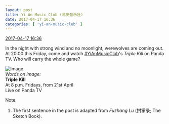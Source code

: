 ```yaml
---
layout: post
title: Yi An Music Club (易安音乐社)
date: 2017-04-17 16:36
categories: [ 'yi-an-music-club' ]
---
```


<div class="weibo-info">
  <a href="http://weibo.com/6094546964/EEW0IwA9g">2017-04-17 16:36</a>
</div>

In the night with strong wind and no moonlight, werewolves are coming out. At 20:00 this Friday, come and watch [#YiAnMusicClub](http://weibo.com/p/100808beae2e3e05b17b64f63ebedca39f19b2)'s *Triple Kill* on Panda TV. Who will carry the whole game?

<!-- more -->

![Image](http://wx3.sinaimg.cn/mw690/006Es64Agy1feprgw7gq8j31jk2bce88.jpg)  
*Words on image:*  
**Triple Kill**  
At 8 p.m. Fridays, from 21st April  
Live on Panda TV

Note:
1. The first sentence in the post is adapted from *Fuzhang Lu* (拊掌录; The Sketch Book).

